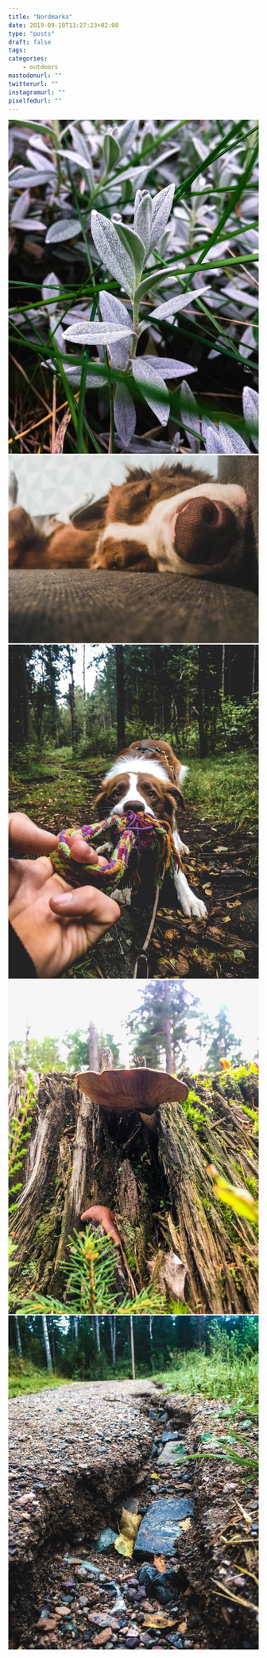 ```yaml
---
title: "Nordmarka"
date: 2019-09-10T13:27:23+02:00
type: "posts"
draft: false
tags:
categories:
    - outdoors
mastodonurl: ""
twitterurl: ""
instagramurl: ""
pixelfedurl: ""
---
```


![](posts/20190910-nordmarka/1.jpg)
![](posts/20190910-nordmarka/2.jpg)
![](posts/20190910-nordmarka/3.jpg)
![](posts/20190910-nordmarka/4.jpg)
![](posts/20190910-nordmarka/5.jpg)
